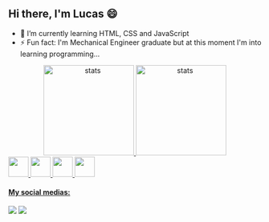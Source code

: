 ## Hi there, I'm Lucas 😄

- 🌱 I’m currently learning HTML, CSS and JavaScript
- ⚡ Fun fact: I'm Mechanical Engineer graduate but at this moment I'm into learning programming...
<div align="center" justify-content="space-between">
  <a href="https://github.com/lucasfnandos">
  <img height="180cm" src="https://github-readme-stats.vercel.app/api?username=lucasfnandos&show_icons=true&theme=tokyonight" alt="stats">
  <img height="180cm" src="https://github-readme-stats.vercel.app/api/top-langs/?username=lucasfnandos&layout=compact&theme=tokyonight&card_width=100" alt="stats">
 </div>
  
 <div>
    <img height="40" width="40" src="https://cdn.jsdelivr.net/gh/devicons/devicon/icons/cplusplus/cplusplus-original.svg">
    <img height="40" width="40" src="https://cdn.jsdelivr.net/gh/devicons/devicon/icons/html5/html5-original.svg">
    <img height="40" width="40" src="https://cdn.jsdelivr.net/gh/devicons/devicon/icons/css3/css3-original.svg">
    <img height="40" width="40" src="https://cdn.jsdelivr.net/gh/devicons/devicon/icons/javascript/javascript-original.svg">
 </div>

<p></p>
   
#### My social medias:        
  <div>
   <a hfer="https://linkedin.com/in/lucasfsoares" target="_blank"><img src="https://img.shields.io/badge/LinkedIn-0077B5?style=for-the-badge&logo=linkedin&logoColor=white" target="_blank"></a>
   <a hfer="https://instagram.com/lucasfnandos" target="_blank"><img src="https://img.shields.io/badge/Instagram-E4405F?style=for-the-badge&logo=instagram&logoColor=white" target="_blank"></a>
   
   
    


